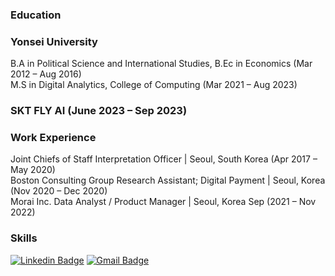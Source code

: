 ### Education
### Yonsei University  
B.A in Political Science and International Studies, B.Ec in Economics (Mar 2012 – Aug 2016)  
M.S in Digital Analytics, College of Computing (Mar 2021 – Aug 2023)  
### SKT FLY AI (June 2023 – Sep 2023)  
  
  
  
### Work Experience
Joint Chiefs of Staff Interpretation Officer | Seoul, South Korea (Apr 2017 – May 2020)  
Boston Consulting Group Research Assistant; Digital Payment | Seoul, Korea (Nov 2020 – Dec 2020)  
Morai Inc. Data Analyst / Product Manager | Seoul, Korea Sep (2021 – Nov 2022)  

### Skills


  [![Linkedin Badge](https://img.shields.io/badge/-LinkedIn-blue?style=flat-square&logo=Linkedin&logoColor=white&link=https://www.linkedin.com/in/kang-il-lee-9185941a9/)](https://www.linkedin.com/in/kang-il-lee-9185941a9/)
  [![Gmail Badge](https://img.shields.io/badge/Gmail-d14836?style=flat-square&logo=Gmail&logoColor=white&link=mailto:leekangil93@gmail.com)](mailto:leekangil9301@gmail.com)


<!--
**kokonut93/kokonut93** is a ✨ _special_ ✨ repository because its `README.md` (this file) appears on your GitHub profile.

Here are some ideas to get you started:

- 🔭 I’m currently working on ...
- 🌱 I’m currently learning ...
- 👯 I’m looking to collaborate on ...
- 🤔 I’m looking for help with ...
- 💬 Ask me about ...
- 📫 How to reach me: ...
- 😄 Pronouns: ...
- ⚡ Fun fact: ...
-->
